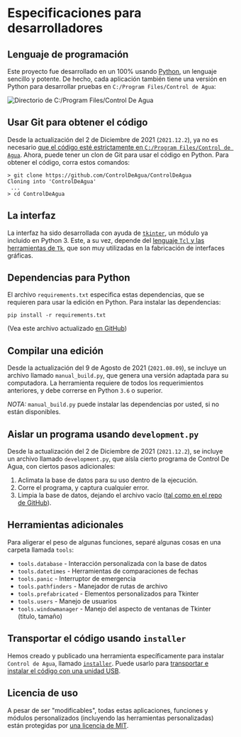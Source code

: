 # Especificaciones para desarrolladores

## Lenguaje de programación

Este proyecto fue desarrollado en un 100% usando [Python](http://python.org), un lenguaje sencillo y potente. De hecho, cada aplicación
también tiene una versión en Python para desarrollar pruebas en `C:/Program Files/Control de Agua`: 

![Directorio de C:/Program Files/Control De Agua](https://controldeagua.github.io/ControlDeAgua-docs/programs_directory.png)

## Usar Git para obtener el código

Desde la actualización del 2 de Diciembre de 2021 (`2021.12.2`), ya no es necesario
[que el código esté estrictamente en `C:/Program Files/Control de Agua`](https://github.com/ControlDeAgua/bug_tracker/issues/4). Ahora, puede tener un clon de Git
para usar el código en Python. Para obtener el código, corra estos comandos:

```
> git clone https://github.com/ControlDeAgua/ControlDeAgua
Cloning into 'ControlDeAgua'
 ...
> cd ControlDeAgua
```

## La interfaz

La interfaz ha sido desarrollada con ayuda de [`tkinter`](https://docs.python.org/3.8/library/tkinter.html), un módulo ya incluido en Python 3. Este, a
su vez, depende del [lenguaje `Tcl` y las herramientas de `Tk`](https://tcl.tk/), que son muy utilizadas en la fabricación de interfaces gráficas.

## Dependencias para Python

El archivo `requirements.txt` especifica estas dependencias, que se requieren para usar la edición en Python. Para instalar las
dependencias:

```
pip install -r requirements.txt
```

\(Vea este archivo actualizado [en GitHub](http://github.com/ControlDeAgua/ControlDeAgua/blob/main/requirements.txt)\)

## Compilar una edición

Desde la actualización del 9 de Agosto de 2021 (`2021.08.09`), se incluye un archivo llamado `manual_build.py`, que genera una versión adaptada
para su computadora. La herramienta requiere de todos los requerimientos anteriores, y debe correrse en Python `3.6` o superior.

_NOTA:_ `manual_build.py` puede instalar las dependencias por usted, si no están disponibles.

## Aislar un programa usando `development.py`

Desde la actualización del 2 de Diciembre de 2021 (`2021.12.2`), se incluye un archivo llamado `development.py`, que aísla cierto programa de Control
De Agua, con ciertos pasos adicionales:

1. Aclimata la base de datos para su uso dentro de la ejecución.
2. Corre el programa, y captura cualquier error.
3. Limpia la base de datos, dejando el archivo vacío ([tal como en el repo de GitHub](https://github.com/ControlDeAgua/ControlDeAgua/blob/main/db/WaterDB.sqlite)).

## Herramientas adicionales

Para aligerar el peso de algunas funciones, separé algunas cosas en una carpeta llamada `tools`:

- `tools.database` - Interacción personalizada con la base de datos
- `tools.datetimes` - Herramientas de comparaciones de fechas
- `tools.panic` - Interruptor de emergencia
- `tools.pathfinders` - Manejador de rutas de archivo
- `tools.prefabricated` - Elementos personalizados para Tkinter
- `tools.users` - Manejo de usuarios
- `tools.windowmanager` - Manejo del aspecto de ventanas de Tkinter (titulo, tamaño)

## Transportar el código usando `installer`

Hemos creado y publicado una herramienta específicamente para instalar `Control de Agua`, llamado [`installer`](https://github.com/ControlDeAgua/installer). Puede usarlo para 
[transportar e instalar el código con una unidad USB](https://github.com/ControlDeAgua/installer/tree/2021.08.12#transportar-el-c%C3%B3digo-mediante-una-unidad-usb).

## Licencia de uso

A pesar de ser "modificables", todas estas aplicaciones, funciones y módulos personalizados (incluyendo las herramientas personalizadas)
están protegidas por [una licencia de MIT](http://github.com/DiddiLeija/ControlDeAgua/blob/main/LICENSE).
